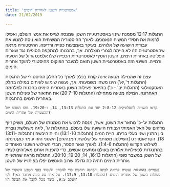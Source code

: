 ```yaml
---
title: 'אסטרטגיית השטן לאחרית הימים'
date: 21/02/2019

---
```


התגלות 12:17 מסמנת שינוי באסטרטגיית השטן שמנסה לגייס את אנשי העולם, ואפילו לרמות את חסידי המשיח הנאמנים. לאורך ההיסטוריה המשיחית הוא ניסה למנוע את עבודת הישועה של אלוהים, בעיקר באמצעות כפייה ורדיפה. ההיסטוריה מראה שהאסטרטגיה הזו לא הייתה לגמרי מוצלחת. אך, בהכנותו למתקפה הסופית נגד שארית הפליטה באחרית הימים, השטן הוסיף לאסטרטגיית הכפייה שלו אלמנט גדול של הטעיה ורמייה. השינוי הזה באסטרטגיית השטן תואם למעבר הפוקוס מהיסטורי למוקד אחרית הימים.

עצם זה שהמילה מטעה אינה קורת בכלל לאורך כל החלק ההיסטורי של התגלות (התגלות ד',יא') הינו משהו משמעותי. אך, נעשה שימוש לעיתים במילה בחלק האסקטולוגי (התגלות יב' - כ') בתיאור פעילות השטן באחרית הימים בהכנות למלחמה האחרונה. המילה מטעה מתחילה (התגלות 20:7-10) את התיאור של פעילות השטן באחרית הימים בהתגלות.

`קראו השנייה לתסלוניקים 2:8-12 יחד עם התגלות 13:13, 14, ו-19:20. מהו הטבע של ההטעייה של אחרית הימים?`

התגלות יג'-כ' מתאר את השטן, אשר, מנסה לרכוש את נאמנותו של העולם, משיק זיוף מדהים של האל האמיתי ועבודת הישועה שלו בעולם. בהתגלות יג', ליגה משולשת נוצרת בין התנין ושני בעלי בריתו: חיית המים (התגלות 13:1-10) וחיית היבשה (התגלות 13:11-18). הטְרִיאוּמְוִירָט [השילטון משותף של שלושת המנהיגים] השטני הזה עומד כאַנְטִיתֶזָה לשילוש הקדוש (התגלות 1:4-6). לאורך שאר הספר, חברי השילוש השטני מאוחדים בהתנגדות לפעילויות אלוהים בעולם ומתעים אנשים, כדי להפנות אותם מאלוהים לצידו של השטן במשבר סופי (התגלות 16:13, 14; 19:20; 20:10). התגלות מראה שהתעיית אחרית הימים תהיה כה גדולה שרוב האנשים יפלו בפיתוייו של השטן.

`פעמיים בהתגלות נעשית קריאה לבינה והבחנה רוחנית כדי להבחין ולעמוד בפני הטבע השקרי של פעולות השטן של אחרית הימים (התגלות 13:18, 17:9). על איזו סוג בינה מדובר כאן? לפי יעקב 9:5, כיצד נוכל לקבל את הבינה הזו?`